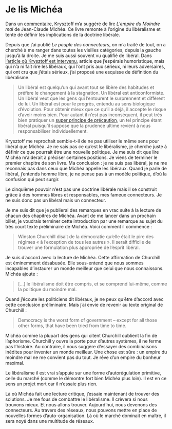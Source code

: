 # Je lis Michéa

Dans un [commentaire](https://tcrouzet.com/2008/02/09/les-liberaux-ont-un-meilleur-cerveau/#comment-51218), Krysztoff m’a suggéré de lire *L’empire du Moindre mal* de Jean-Claude Michéa. Ce livre remonte à l’origine du libéralisme et tente de définir les implications de la doctrine libérale.

Depuis que j’ai publié *Le peuple des connecteurs*, on m’a traité de tout, on a cherché à me ranger dans toutes les vieilles catégories, depuis la gauche jusqu’à la droite. Je me suis aussi souvent vu qualifié de libéral. Dans [l’article où Krysztoff est intervenu](https://tcrouzet.com/2008/02/09/les-liberaux-ont-un-meilleur-cerveau), article que j’espérais humoristique, mais qui n’a ni fait rire les libéraux, qui l’ont pris aux sérieux, ni leurs adversaires, qui ont cru que j’étais sérieux, j’ai proposé une esquisse de définition du libéralisme.

> Un libéral est quelqu’un qui avant tout se libère des habitudes et préfère le changement à la stagnation. Un libéral est anticonformiste. Un libéral veut que les gens qui l’entourent le surprennent et diffèrent de lui. Un libéral est pour le progrès, entendu au sens biologique d’évolution. Pour obtenir mieux que ce qu’il a déjà, il accepte le risque d’avoir moins bien. Pour autant il n’est pas inconséquent, il peut très bien pratiquer un [super principe de précaution](https://tcrouzet.com/2008/02/03/non-au-principe-de-precaution-pratique/), un tel principe étant libéral puisqu’il suppose que la prudence ultime revient à nous responsabiliser individuellement.

Krysztoff me reprochait semble-t-il de ne pas utiliser le même sens pour libéral que Michéa. Je ne sais pas ce qu’est le libéralisme, je cherche juste à définir ce que pourrait être une nouvelle politique. Je me suis dit que lire Michéa m’aiderait à préciser certaines positions. Je viens de terminer le premier chapitre de son livre. Ma conclusion : je ne suis pas libéral, je ne me reconnais pas dans ceux que Michéa appelle les libéraux. Quand je parle de libéral, j’entends homme libre, je ne pense pas à un modèle politique, d’où la confusion qui peut surgir.

Le cinquième pouvoir n’est pas une doctrine libérale mais il se construit grâce à des hommes libres et responsables, mes fameux connecteurs. Je ne suis donc pas un libéral mais un connecteur.

Je me suis dit que je publierai des remarques en vrac suite à la lecture de chacun des chapitres de Michéa. Avant de me lancer dans un prochain billet, je voudrais terminer cette introduction par une remarque au sujet du très court texte préliminaire de Michéa. Voici comment il commence :

> Winston Churchill disait de la démocratie qu’elle était le pire des régimes « à l’exception de tous les autres ». Il serait difficile de trouver une formulation plus appropriée de l’esprit libéral.

Je suis d’accord avec la lecture de Michéa. Cette affirmation de Churchill est éminemment désabusée. Elle sous-entend que nous sommes incapables d’instaurer un monde meilleur que celui que nous connaissons. Michéa ajoute :

> \[…\] le libéralisme doit être compris, et se comprend lui-même, comme la politique du moindre mal.

Quand j’écoute les politiciens dit libéraux, je ne peux qu’être d’accord avec cette conclusion préliminaire. Mais j’ai envie de revenir au texte original de Churchill :

> Democracy is the worst form of government – except for all those other forms, that have been tried from time to time.

Michéa comme la plupart des gens qui citent Churchill oublient la fin de l’aphorisme. Churchill y ouvre la porte pour d’autres systèmes, il ne ferme pas l’histoire. Au contraire, il nous suggère d’essayer des combinaisons inédites pour inventer un monde meilleur. Une chose est sûre : un empire du moindre mal ne me convient pas du tout. Je rêve d’un empire du bonheur maximal.

Le libéralisme il est vrai s’appuie sur une forme d’autorégulation primitive, celle du marché (comme le démontre fort bien Michéa plus loin). Il est en ce sens un projet mort car il n’essaie plus rien.

Là où Michéa fait une lecture critique, j’essaie maintenant de trouver des solutions. Je me fous de combattre le libéralisme. Il crèvera si nous trouvons mieux. Et nous allons trouver. Aujourd’hui, nous devenons des connecteurs. Au travers des réseaux, nous pouvons mettre en place de nouvelles formes d’auto-organisation. Là où le marché dominait en maître, il sera noyé dans une multitude de réseaux.